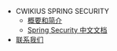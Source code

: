 - CWIKIUS SPRING SECURITY
  - [概要和简介](README.md)
  - [Spring Security 中文文档](index.md)
- [联系我们](CONTACT.md)